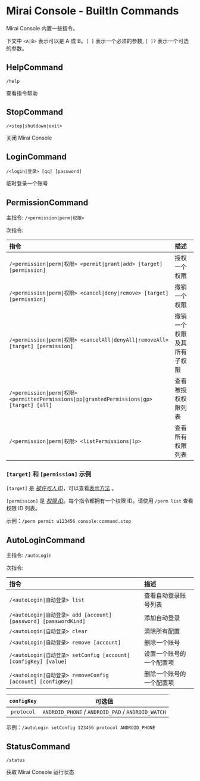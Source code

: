 # Mirai Console - BuiltIn Commands

Mirai Console 内置一些指令。

下文中 `<A|B>` 表示可以是 A 或 B。`[ ]` 表示一个必须的参数, `[ ]?` 表示一个可选的参数。

## HelpCommand

`/help`

查看指令帮助

## StopCommand

`/<stop|shutdown|exit>`

关闭 Mirai Console

## LoginCommand

`/<login|登录> [qq] [password]`

临时登录一个账号

## PermissionCommand

主指令: `/<permission|perm|权限>`

次指令:

| 指令                                                                                         | 描述                   |
|:--------------------------------------------------------------------------------------------|:----------------------|
| `/<permission\|perm\|权限> <permit\|grant\|add> [target] [permission]`                        | 授权一个权限            |
| `/<permission\|perm\|权限> <cancel\|deny\|remove> [target] [permission]`                      | 撤销一个权限            |
| `/<permission\|perm\|权限> <cancelAll\|denyAll\|removeAll> [target] [permission]`             | 撤销一个权限及其所有子权限 |
| `/<permission\|perm\|权限> <permittedPermissions\|pp\|grantedPermissions\|gp> [target] [all]` | 查看被授权权限列表       |
| `/<permission\|perm\|权限> <listPermissions\|lp>`                                             | 查看所有权限列表         |

### `[target]` 和 `[permission]` 示例

`[target]` 是 [*被许可人 ID*](Permissions.md#被许可人-id)，可以查看[表示方法](Permissions.md#字符串表示) 。

`[permission]` 是 [*权限 ID*](Permissions.md#权限-id)。每个指令都拥有一个权限 ID。请使用 `/perm list` 查看权限 ID 列表。

示例：`/perm permit u123456 console:command.stop`

## AutoLoginCommand

主指令: `/autoLogin`

次指令:

| 指令                                                           | 描述                 |
|:--------------------------------------------------------------|:---------------------|
| `/<autoLogin\|自动登录> list`                                    | 查看自动登录账号列表    |
| `/<autoLogin\|自动登录> add [account] [password] [passwordKind]` | 添加自动登录           |
| `/<autoLogin\|自动登录> clear`                                   | 清除所有配置           |
| `/<autoLogin\|自动登录> remove [account]`                        | 删除一个账号           |
| `/<autoLogin\|自动登录> setConfig [account] [configKey] [value]` | 设置一个账号的一个配置项 |
| `/<autoLogin\|自动登录> removeConfig [account] [configKey]`      | 删除一个账号的一个配置项 |


| `configKey` |                       可选值                       |
|:-----------:|:-------------------------------------------------:|
| `protocol`  | `ANDROID_PHONE` / `ANDROID_PAD` / `ANDROID_WATCH` |

示例：`/autoLogin setConfig 123456 protocol ANDROID_PHONE`

## StatusCommand

`/status`

获取 Mirai Console 运行状态